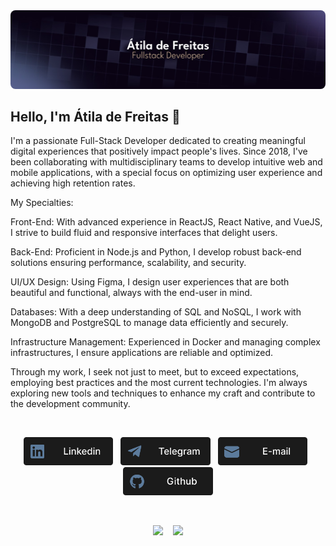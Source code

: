 <img src="./Assets/new-banner.jpeg" style="border-radius: 8px"/>

</br>

## Hello, I'm Átila de Freitas 👋

I'm a passionate Full-Stack Developer dedicated to creating meaningful digital experiences that positively impact people's lives. Since 2018, I've been collaborating with multidisciplinary teams to develop intuitive web and mobile applications, with a special focus on optimizing user experience and achieving high retention rates.

My Specialties:

Front-End: With advanced experience in ReactJS, React Native, and VueJS, I strive to build fluid and responsive interfaces that delight users.

Back-End: Proficient in Node.js and Python, I develop robust back-end solutions ensuring performance, scalability, and security.

UI/UX Design: Using Figma, I design user experiences that are both beautiful and functional, always with the end-user in mind.

Databases: With a deep understanding of SQL and NoSQL, I work with MongoDB and PostgreSQL to manage data efficiently and securely.

Infrastructure Management: Experienced in Docker and managing complex infrastructures, I ensure applications are reliable and optimized.

Through my work, I seek not just to meet, but to exceed expectations, employing best practices and the most current technologies. I'm always exploring new tools and techniques to enhance my craft and contribute to the development community.

</br>

<p align="center">
<a href="https://www.linkedin.com/in/atilafreitas/"><img src="./Assets/Linkedin.png"height="45em"/></a>
    &nbsp;
<a href="https://t.me/atilajcfreitas"><img src="./Assets/Telegram.png"height="45em"/></a>
    &nbsp;
<a href="mailto:contact@atiladefreitas.com"><img src="./Assets/E-mail.png" height="45em"/></a>
    &nbsp;
<a href="https://github.com/atiladefreitas"><img src="./Assets/Github.png"height="45em"/></a>
</p>

</br>
<p align="center">
<a ref="https://github.com/atiladefreitas"> 
<img height="160" src="https://github-readme-stats-git-masterrstaa-rickstaa.vercel.app/api?username=atiladefreitas&count_private=true&show_icons=true&theme=tokyonight"/>
&nbsp;&nbsp;
<img height="160" src="https://github-readme-stats-git-masterrstaa-rickstaa.vercel.app/api/top-langs/?username=atiladefreitas&layout=compact&langs_count=16&theme=tokyonight"/>
</a>
</p>
